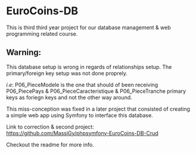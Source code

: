 # EuroCoins-DB
This is third third year project for our database management &amp; web programming related course.

## Warning: 

This database setup is wrong in regards of relationships setup. The primary/foreign key setup was not done proprely.

*i.e*: 
  P06_PieceModele is the one that should of been receiving P06_PiecePays & P06_PieceCaracteristique & P06_PieceTranche
  primary keys as foriegn keys and not the other way around.

This miss-conception was fixed in a later project that consisted of creating a simple web app using Symfony to interface
this database. 

Link to correction & second project: https://github.com/MassiGy/phpsymfony-EuroCoins-DB-Crud

Checkout the readme for more info.

